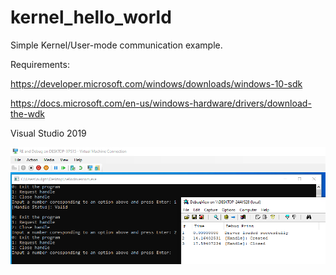 # kernel_hello_world
Simple Kernel/User-mode communication example.

Requirements:

https://developer.microsoft.com/windows/downloads/windows-10-sdk

https://docs.microsoft.com/en-us/windows-hardware/drivers/download-the-wdk

Visual Studio 2019

<p align="left">
  <img src="showcase.png" width="800">
</p>
